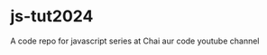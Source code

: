 # js-tut2024
A code repo for javascript series at Chai aur code youtube channel 

<!-- window={this=window object} 
node={}
getter and setters
-->
